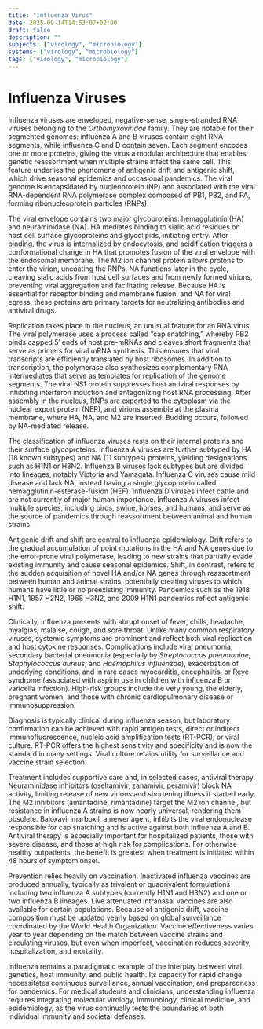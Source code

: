 ```yaml
---
title: "Influenza Virus"
date: 2025-09-14T14:53:07+02:00
draft: false
description: ""
subjects: ["virology", "microbiology"]
systems: ["virology", "microbiology"]
tags: ["virology", "microbiology"]
---
```


# Influenza Viruses

Influenza viruses are enveloped, negative-sense, single-stranded RNA viruses belonging to the *Orthomyxoviridae* family. They are notable for their segmented genomes: influenza A and B viruses contain eight RNA segments, while influenza C and D contain seven. Each segment encodes one or more proteins, giving the virus a modular architecture that enables genetic reassortment when multiple strains infect the same cell. This feature underlies the phenomena of antigenic drift and antigenic shift, which drive seasonal epidemics and occasional pandemics. The viral genome is encapsidated by nucleoprotein (NP) and associated with the viral RNA-dependent RNA polymerase complex composed of PB1, PB2, and PA, forming ribonucleoprotein particles (RNPs).

The viral envelope contains two major glycoproteins: hemagglutinin (HA) and neuraminidase (NA). HA mediates binding to sialic acid residues on host cell surface glycoproteins and glycolipids, initiating entry. After binding, the virus is internalized by endocytosis, and acidification triggers a conformational change in HA that promotes fusion of the viral envelope with the endosomal membrane. The M2 ion channel protein allows protons to enter the virion, uncoating the RNPs. NA functions later in the cycle, cleaving sialic acids from host cell surfaces and from newly formed virions, preventing viral aggregation and facilitating release. Because HA is essential for receptor binding and membrane fusion, and NA for viral egress, these proteins are primary targets for neutralizing antibodies and antiviral drugs.

Replication takes place in the nucleus, an unusual feature for an RNA virus. The viral polymerase uses a process called “cap snatching,” whereby PB2 binds capped 5′ ends of host pre-mRNAs and cleaves short fragments that serve as primers for viral mRNA synthesis. This ensures that viral transcripts are efficiently translated by host ribosomes. In addition to transcription, the polymerase also synthesizes complementary RNA intermediates that serve as templates for replication of the genome segments. The viral NS1 protein suppresses host antiviral responses by inhibiting interferon induction and antagonizing host RNA processing. After assembly in the nucleus, RNPs are exported to the cytoplasm via the nuclear export protein (NEP), and virions assemble at the plasma membrane, where HA, NA, and M2 are inserted. Budding occurs, followed by NA-mediated release.

The classification of influenza viruses rests on their internal proteins and their surface glycoproteins. Influenza A viruses are further subtyped by HA (18 known subtypes) and NA (11 subtypes) proteins, yielding designations such as H1N1 or H3N2. Influenza B viruses lack subtypes but are divided into lineages, notably Victoria and Yamagata. Influenza C viruses cause mild disease and lack NA, instead having a single glycoprotein called hemagglutinin-esterase-fusion (HEF). Influenza D viruses infect cattle and are not currently of major human importance. Influenza A viruses infect multiple species, including birds, swine, horses, and humans, and serve as the source of pandemics through reassortment between animal and human strains.

Antigenic drift and shift are central to influenza epidemiology. Drift refers to the gradual accumulation of point mutations in the HA and NA genes due to the error-prone viral polymerase, leading to new strains that partially evade existing immunity and cause seasonal epidemics. Shift, in contrast, refers to the sudden acquisition of novel HA and/or NA genes through reassortment between human and animal strains, potentially creating viruses to which humans have little or no preexisting immunity. Pandemics such as the 1918 H1N1, 1957 H2N2, 1968 H3N2, and 2009 H1N1 pandemics reflect antigenic shift.

Clinically, influenza presents with abrupt onset of fever, chills, headache, myalgias, malaise, cough, and sore throat. Unlike many common respiratory viruses, systemic symptoms are prominent and reflect both viral replication and host cytokine responses. Complications include viral pneumonia, secondary bacterial pneumonia (especially by *Streptococcus pneumoniae*, *Staphylococcus aureus*, and *Haemophilus influenzae*), exacerbation of underlying conditions, and in rare cases myocarditis, encephalitis, or Reye syndrome (associated with aspirin use in children with influenza B or varicella infection). High-risk groups include the very young, the elderly, pregnant women, and those with chronic cardiopulmonary disease or immunosuppression.

Diagnosis is typically clinical during influenza season, but laboratory confirmation can be achieved with rapid antigen tests, direct or indirect immunofluorescence, nucleic acid amplification tests (RT-PCR), or viral culture. RT-PCR offers the highest sensitivity and specificity and is now the standard in many settings. Viral culture retains utility for surveillance and vaccine strain selection.

Treatment includes supportive care and, in selected cases, antiviral therapy. Neuraminidase inhibitors (oseltamivir, zanamivir, peramivir) block NA activity, limiting release of new virions and shortening illness if started early. The M2 inhibitors (amantadine, rimantadine) target the M2 ion channel, but resistance in influenza A strains is now nearly universal, rendering them obsolete. Baloxavir marboxil, a newer agent, inhibits the viral endonuclease responsible for cap snatching and is active against both influenza A and B. Antiviral therapy is especially important for hospitalized patients, those with severe disease, and those at high risk for complications. For otherwise healthy outpatients, the benefit is greatest when treatment is initiated within 48 hours of symptom onset.

Prevention relies heavily on vaccination. Inactivated influenza vaccines are produced annually, typically as trivalent or quadrivalent formulations including two influenza A subtypes (currently H1N1 and H3N2) and one or two influenza B lineages. Live attenuated intranasal vaccines are also available for certain populations. Because of antigenic drift, vaccine composition must be updated yearly based on global surveillance coordinated by the World Health Organization. Vaccine effectiveness varies year to year depending on the match between vaccine strains and circulating viruses, but even when imperfect, vaccination reduces severity, hospitalization, and mortality.

Influenza remains a paradigmatic example of the interplay between viral genetics, host immunity, and public health. Its capacity for rapid change necessitates continuous surveillance, annual vaccination, and preparedness for pandemics. For medical students and clinicians, understanding influenza requires integrating molecular virology, immunology, clinical medicine, and epidemiology, as the virus continually tests the boundaries of both individual immunity and societal defenses.
